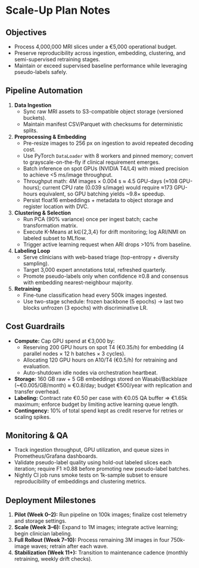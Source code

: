 # Scale-Up Plan Notes

## Objectives
- Process 4,000,000 MRI slices under a €5,000 operational budget.
- Preserve reproducibility across ingestion, embedding, clustering, and semi-supervised retraining stages.
- Maintain or exceed supervised baseline performance while leveraging pseudo-labels safely.

## Pipeline Automation
1. **Data Ingestion**
   - Sync raw MRI assets to S3-compatible object storage (versioned buckets).
   - Maintain manifest CSV/Parquet with checksums for deterministic splits.
2. **Preprocessing & Embedding**
   - Pre-resize images to 256 px on ingestion to avoid repeated decoding cost.
   - Use PyTorch `DataLoader` with 8 workers and pinned memory; convert to grayscale-on-the-fly if clinical requirement emerges.
   - Batch inference on spot GPUs (NVIDIA T4/L4) with mixed precision to achieve <5 ms/image throughput.
   - Throughput math: 4M images × 0.004 s ≈ 4.5 GPU-days (≈108 GPU-hours); current CPU rate (0.039 s/image) would require ≈173 GPU-hours equivalent, so GPU batching yields ~9.8× speedup.
   - Persist float16 embeddings + metadata to object storage and register location with DVC.
3. **Clustering & Selection**
   - Run PCA (90% variance) once per ingest batch; cache transformation matrix.
   - Execute K-Means at k∈{2,3,4} for drift monitoring; log ARI/NMI on labeled subset to MLflow.
   - Trigger active learning request when ARI drops >10% from baseline.
4. **Labeling Loop**
   - Serve clinicians with web-based triage (top-entropy + diversity sampling).
   - Target 3,000 expert annotations total, refreshed quarterly.
   - Promote pseudo-labels only when confidence ≥0.8 and consensus with embedding nearest-neighbour majority.
5. **Retraining**
   - Fine-tune classification head every 500k images ingested.
   - Use two-stage schedule: frozen backbone (5 epochs) → last two blocks unfrozen (3 epochs) with discriminative LR.

## Cost Guardrails
- **Compute:** Cap GPU spend at €3,000 by:
  - Reserving 200 GPU hours on spot T4 (€0.35/h) for embedding (4 parallel nodes × 12 h batches × 3 cycles).
  - Allocating 120 GPU hours on A10/T4 (€0.5/h) for retraining and evaluation.
  - Auto-shutdown idle nodes via orchestration heartbeat.
- **Storage:** 160 GB raw + 5 GB embeddings stored on Wasabi/Backblaze (~€0.005/GB/month) ≈ €0.8/day; budget €500/year with replication and transfer overhead.
- **Labeling:** Contract rate €0.50 per case with €0.05 QA buffer ⇒ €1.65k maximum; enforce budget by limiting active learning queue length.
- **Contingency:** 10% of total spend kept as credit reserve for retries or scaling spikes.

## Monitoring & QA
- Track ingestion throughput, GPU utilization, and queue sizes in Prometheus/Grafana dashboards.
- Validate pseudo-label quality using hold-out labeled slices each iteration; require F1 ≥0.88 before promoting new pseudo-label batches.
- Nightly CI job runs smoke tests on 1k-sample subset to ensure reproducibility of embeddings and clustering metrics.

## Deployment Milestones
1. **Pilot (Week 0–2):** Run pipeline on 100k images; finalize cost telemetry and storage settings.
2. **Scale (Week 3–6):** Expand to 1M images; integrate active learning; begin clinician labeling.
3. **Full Rollout (Week 7–10):** Process remaining 3M images in four 750k-image waves; retrain after each wave.
4. **Stabilization (Week 11+):** Transition to maintenance cadence (monthly retraining, weekly drift checks).
